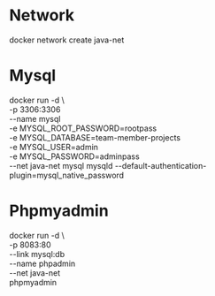 # Network
docker network create java-net

# Mysql
docker run -d \              
-p 3306:3306 \
--name mysql \
-e MYSQL_ROOT_PASSWORD=rootpass \
-e MYSQL_DATABASE=team-member-projects \
-e MYSQL_USER=admin \
-e MYSQL_PASSWORD=adminpass \
--net java-net mysql mysqld --default-authentication-plugin=mysql_native_password

# Phpmyadmin
docker run -d \             
-p 8083:80 \
--link mysql:db \
--name phpadmin \
--net java-net \
phpmyadmin